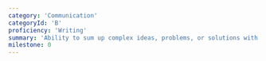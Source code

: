 ```yaml
---
category: 'Communication'
categoryId: 'B'
proficiency: 'Writing'
summary: 'Ability to sum up complex ideas, problems, or solutions with effective style. Engages and influences the audience with clarity and persuasiveness.'
milestone: 0
---
```

